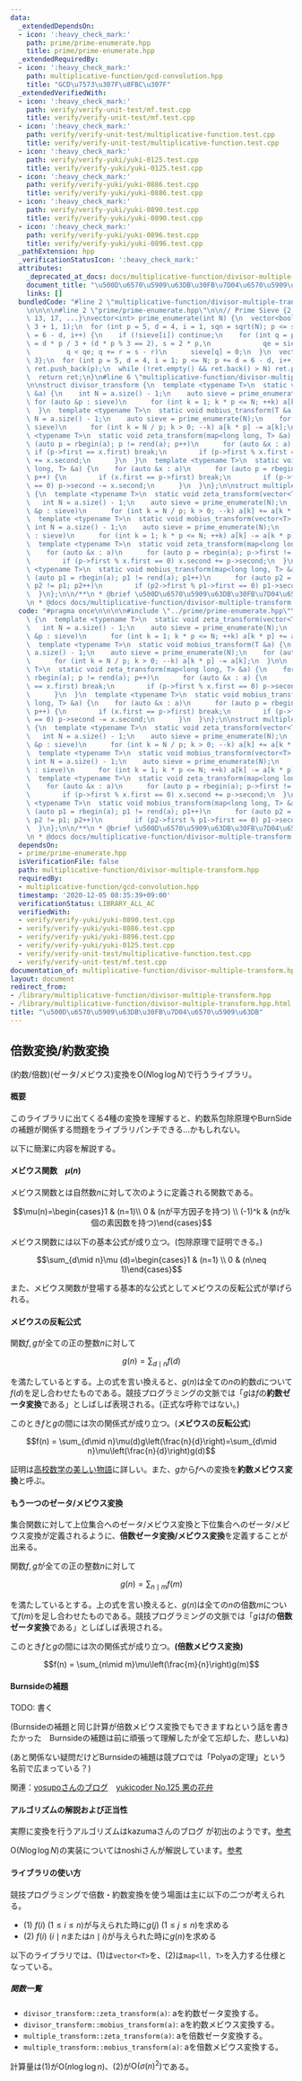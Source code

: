 ```yaml
---
data:
  _extendedDependsOn:
  - icon: ':heavy_check_mark:'
    path: prime/prime-enumerate.hpp
    title: prime/prime-enumerate.hpp
  _extendedRequiredBy:
  - icon: ':heavy_check_mark:'
    path: multiplicative-function/gcd-convolution.hpp
    title: "GCD\u7573\u307F\u8FBC\u307F"
  _extendedVerifiedWith:
  - icon: ':heavy_check_mark:'
    path: verify/verify-unit-test/mf.test.cpp
    title: verify/verify-unit-test/mf.test.cpp
  - icon: ':heavy_check_mark:'
    path: verify/verify-unit-test/multiplicative-function.test.cpp
    title: verify/verify-unit-test/multiplicative-function.test.cpp
  - icon: ':heavy_check_mark:'
    path: verify/verify-yuki/yuki-0125.test.cpp
    title: verify/verify-yuki/yuki-0125.test.cpp
  - icon: ':heavy_check_mark:'
    path: verify/verify-yuki/yuki-0886.test.cpp
    title: verify/verify-yuki/yuki-0886.test.cpp
  - icon: ':heavy_check_mark:'
    path: verify/verify-yuki/yuki-0890.test.cpp
    title: verify/verify-yuki/yuki-0890.test.cpp
  - icon: ':heavy_check_mark:'
    path: verify/verify-yuki/yuki-0896.test.cpp
    title: verify/verify-yuki/yuki-0896.test.cpp
  _pathExtension: hpp
  _verificationStatusIcon: ':heavy_check_mark:'
  attributes:
    _deprecated_at_docs: docs/multiplicative-function/divisor-multiple-transform.md
    document_title: "\u500D\u6570\u5909\u63DB\u30FB\u7D04\u6570\u5909\u63DB"
    links: []
  bundledCode: "#line 2 \"multiplicative-function/divisor-multiple-transform.hpp\"\
    \n\n\n\n#line 2 \"prime/prime-enumerate.hpp\"\n\n// Prime Sieve {2, 3, 5, 7, 11,\
    \ 13, 17, ...}\nvector<int> prime_enumerate(int N) {\n  vector<bool> sieve(N /\
    \ 3 + 1, 1);\n  for (int p = 5, d = 4, i = 1, sqn = sqrt(N); p <= sqn; p += d\
    \ = 6 - d, i++) {\n    if (!sieve[i]) continue;\n    for (int q = p * p / 3, r\
    \ = d * p / 3 + (d * p % 3 == 2), s = 2 * p,\n             qe = sieve.size();\n\
    \         q < qe; q += r = s - r)\n      sieve[q] = 0;\n  }\n  vector<int> ret{2,\
    \ 3};\n  for (int p = 5, d = 4, i = 1; p <= N; p += d = 6 - d, i++)\n    if (sieve[i])\
    \ ret.push_back(p);\n  while (!ret.empty() && ret.back() > N) ret.pop_back();\n\
    \  return ret;\n}\n#line 6 \"multiplicative-function/divisor-multiple-transform.hpp\"\
    \n\nstruct divisor_transform {\n  template <typename T>\n  static void zeta_transform(vector<T>\
    \ &a) {\n    int N = a.size() - 1;\n    auto sieve = prime_enumerate(N);\n   \
    \ for (auto &p : sieve)\n      for (int k = 1; k * p <= N; ++k) a[k * p] += a[k];\n\
    \  }\n  template <typename T>\n  static void mobius_transform(T &a) {\n    int\
    \ N = a.size() - 1;\n    auto sieve = prime_enumerate(N);\n    for (auto &p :\
    \ sieve)\n      for (int k = N / p; k > 0; --k) a[k * p] -= a[k];\n  }\n\n  template\
    \ <typename T>\n  static void zeta_transform(map<long long, T> &a) {\n    for\
    \ (auto p = rbegin(a); p != rend(a); p++)\n      for (auto &x : a) {\n       \
    \ if (p->first == x.first) break;\n        if (p->first % x.first == 0) p->second\
    \ += x.second;\n      }\n  }\n  template <typename T>\n  static void mobius_transform(map<long\
    \ long, T> &a) {\n    for (auto &x : a)\n      for (auto p = rbegin(a); p != rend(a);\
    \ p++) {\n        if (x.first == p->first) break;\n        if (p->first % x.first\
    \ == 0) p->second -= x.second;\n      }\n  }\n};\n\nstruct multiple_transform\
    \ {\n  template <typename T>\n  static void zeta_transform(vector<T> &a) {\n \
    \   int N = a.size() - 1;\n    auto sieve = prime_enumerate(N);\n    for (auto\
    \ &p : sieve)\n      for (int k = N / p; k > 0; --k) a[k] += a[k * p];\n  }\n\
    \  template <typename T>\n  static void mobius_transform(vector<T> &a) {\n   \
    \ int N = a.size() - 1;\n    auto sieve = prime_enumerate(N);\n    for (auto &p\
    \ : sieve)\n      for (int k = 1; k * p <= N; ++k) a[k] -= a[k * p];\n  }\n\n\
    \  template <typename T>\n  static void zeta_transform(map<long long, T> &a) {\n\
    \    for (auto &x : a)\n      for (auto p = rbegin(a); p->first != x.first; p++)\n\
    \        if (p->first % x.first == 0) x.second += p->second;\n  }\n  template\
    \ <typename T>\n  static void mobius_transform(map<long long, T> &a) {\n    for\
    \ (auto p1 = rbegin(a); p1 != rend(a); p1++)\n      for (auto p2 = rbegin(a);\
    \ p2 != p1; p2++)\n        if (p2->first % p1->first == 0) p1->second -= p2->second;\n\
    \  }\n};\n\n/**\n * @brief \u500D\u6570\u5909\u63DB\u30FB\u7D04\u6570\u5909\u63DB\
    \n * @docs docs/multiplicative-function/divisor-multiple-transform.md\n */\n"
  code: "#pragma once\n\n\n\n#include \"../prime/prime-enumerate.hpp\"\n\nstruct divisor_transform\
    \ {\n  template <typename T>\n  static void zeta_transform(vector<T> &a) {\n \
    \   int N = a.size() - 1;\n    auto sieve = prime_enumerate(N);\n    for (auto\
    \ &p : sieve)\n      for (int k = 1; k * p <= N; ++k) a[k * p] += a[k];\n  }\n\
    \  template <typename T>\n  static void mobius_transform(T &a) {\n    int N =\
    \ a.size() - 1;\n    auto sieve = prime_enumerate(N);\n    for (auto &p : sieve)\n\
    \      for (int k = N / p; k > 0; --k) a[k * p] -= a[k];\n  }\n\n  template <typename\
    \ T>\n  static void zeta_transform(map<long long, T> &a) {\n    for (auto p =\
    \ rbegin(a); p != rend(a); p++)\n      for (auto &x : a) {\n        if (p->first\
    \ == x.first) break;\n        if (p->first % x.first == 0) p->second += x.second;\n\
    \      }\n  }\n  template <typename T>\n  static void mobius_transform(map<long\
    \ long, T> &a) {\n    for (auto &x : a)\n      for (auto p = rbegin(a); p != rend(a);\
    \ p++) {\n        if (x.first == p->first) break;\n        if (p->first % x.first\
    \ == 0) p->second -= x.second;\n      }\n  }\n};\n\nstruct multiple_transform\
    \ {\n  template <typename T>\n  static void zeta_transform(vector<T> &a) {\n \
    \   int N = a.size() - 1;\n    auto sieve = prime_enumerate(N);\n    for (auto\
    \ &p : sieve)\n      for (int k = N / p; k > 0; --k) a[k] += a[k * p];\n  }\n\
    \  template <typename T>\n  static void mobius_transform(vector<T> &a) {\n   \
    \ int N = a.size() - 1;\n    auto sieve = prime_enumerate(N);\n    for (auto &p\
    \ : sieve)\n      for (int k = 1; k * p <= N; ++k) a[k] -= a[k * p];\n  }\n\n\
    \  template <typename T>\n  static void zeta_transform(map<long long, T> &a) {\n\
    \    for (auto &x : a)\n      for (auto p = rbegin(a); p->first != x.first; p++)\n\
    \        if (p->first % x.first == 0) x.second += p->second;\n  }\n  template\
    \ <typename T>\n  static void mobius_transform(map<long long, T> &a) {\n    for\
    \ (auto p1 = rbegin(a); p1 != rend(a); p1++)\n      for (auto p2 = rbegin(a);\
    \ p2 != p1; p2++)\n        if (p2->first % p1->first == 0) p1->second -= p2->second;\n\
    \  }\n};\n\n/**\n * @brief \u500D\u6570\u5909\u63DB\u30FB\u7D04\u6570\u5909\u63DB\
    \n * @docs docs/multiplicative-function/divisor-multiple-transform.md\n */\n"
  dependsOn:
  - prime/prime-enumerate.hpp
  isVerificationFile: false
  path: multiplicative-function/divisor-multiple-transform.hpp
  requiredBy:
  - multiplicative-function/gcd-convolution.hpp
  timestamp: '2020-12-05 08:35:39+09:00'
  verificationStatus: LIBRARY_ALL_AC
  verifiedWith:
  - verify/verify-yuki/yuki-0890.test.cpp
  - verify/verify-yuki/yuki-0886.test.cpp
  - verify/verify-yuki/yuki-0896.test.cpp
  - verify/verify-yuki/yuki-0125.test.cpp
  - verify/verify-unit-test/multiplicative-function.test.cpp
  - verify/verify-unit-test/mf.test.cpp
documentation_of: multiplicative-function/divisor-multiple-transform.hpp
layout: document
redirect_from:
- /library/multiplicative-function/divisor-multiple-transform.hpp
- /library/multiplicative-function/divisor-multiple-transform.hpp.html
title: "\u500D\u6570\u5909\u63DB\u30FB\u7D04\u6570\u5909\u63DB"
---
```

## 倍数変換/約数変換

(約数/倍数)(ゼータ/メビウス)変換を$\mathrm{O}(N\log \log N)$で行うライブラリ。

#### 概要

このライブラリに出てくる4種の変換を理解すると、約数系包除原理やBurnSideの補題が関係する問題をライブラリパンチできる…かもしれない。

以下に簡潔に内容を解説する。

#### メビウス関数　$\mu(n)$

メビウス関数とは自然数$n$に対して次のように定義される関数である。

$$\mu(n)=\begin{cases}1 & (n=1)\\ 0 & (nが平方因子を持つ) \\ (-1)^k & (nがk個の素因数を持つ)\end{cases}$$

メビウス関数には以下の基本公式が成り立つ。(包除原理で証明できる。)

$$\sum_{d\mid n}\mu (d)=\begin{cases}1 & (n=1) \\ 0 & (n\neq 1)\end{cases}$$

また、メビウス関数が登場する基本的な公式としてメビウスの反転公式が挙げられる。

#### メビウスの反転公式

関数$f,g$が全ての正の整数$n$に対して

$$g(n) = \sum_{d\mid n}f(d)$$

を満たしているとする。上の式を言い換えると、$g(n)$は全ての$n$の約数$d$について$f(d)$を足し合わせたものである。競技プログラミングの文脈では「$g$は$f$の**約数ゼータ変換**である」としばしば表現される。(正式な呼称ではない。)

このとき$f$と$g$の間には次の関係式が成り立つ。(**メビウスの反転公式**)

$$f(n) = \sum_{d\mid n}\mu(d)g\left(\frac{n}{d}\right)=\sum_{d\mid n}\mu\left(\frac{n}{d}\right)g(d)$$

証明は[高校数学の美しい物語](https://mathtrain.jp/mobiusinversion)に詳しい。また、$g$から$f$への変換を**約数メビウス変換**と呼ぶ。

#### もう一つのゼータ/メビウス変換

集合関数に対して上位集合へのゼータ/メビウス変換と下位集合へのゼータ/メビウス変換が定義されるように、**倍数ゼータ変換/メビウス変換**を定義することが出来る。

関数$f,g$が全ての正の整数$n$に対して

$$g(n) = \sum_{n\mid m}f(m)$$

を満たしているとする。上の式を言い換えると、$g(n)$は全ての$n$の倍数$m$について$f(m)$を足し合わせたものである。競技プログラミングの文脈では「$g$は$f$の**倍数ゼータ変換**である」としばしば表現される。

このとき$f$と$g$の間には次の関係式が成り立つ。**(倍数メビウス変換)**

$$f(n) = \sum_{n\mid m}\mu\left(\frac{m}{n}\right)g(m)$$

#### Burnsideの補題

TODO: 書く

(Burnsideの補題と同じ計算が倍数メビウス変換でもできますねという話を書きたかった　Burnsideの補題は前に頑張って理解したが全て忘却した、悲しいね)

(あと関係ない疑問だけどBurnsideの補題は競プロでは「Polyaの定理」という名前で広まっている？)

関連：[yosupoさんのブログ](https://yosupo.hatenablog.com/entry/2015/07/02/013248)　[yukicoder No.125 悪の花弁](https://yukicoder.me/problems/no/125)　

#### アルゴリズムの解説および正当性

実際に変換を行うアルゴリズムはkazumaさんのブログ
が初出のようです。[参考](https://kazuma8128.hatenablog.com/entry/2018/07/29/231819)

$\mathrm{O}(N\log \log N)$の実装についてはnoshiさんが解説しています。[参考](https://noshi91.hatenablog.com/entry/2018/12/27/121649)

#### ライブラリの使い方

競技プログラミングで倍数・約数変換を使う場面は主に以下の二つが考えられる。

- (1) $f(i)\ (1\leq i\leq n)$が与えられた時に$g(j) \ (1\leq j\leq n)$を求める
- (2) $f(i)\ (i\mid n$または$n\mid i)$が与えられた時に$g(n)$を求める

以下のライブラリでは、(1)は`vector<T>`を、(2)は`map<ll, T>`を入力する仕様となっている。

##### 関数一覧

- `divisor_transform::zeta_transform(a)`: aを約数ゼータ変換する。
- `divisor_transform::mobius_transform(a)`: aを約数メビウス変換する。
- `multiple_transform::zeta_transform(a)`: aを倍数ゼータ変換する。
- `multiple_transform::mobius_transform(a)`: aを倍数メビウス変換する。

計算量は(1)が$\mathrm{O}(n\log \log n)$、(2)が$\mathrm{O}(\sigma(n)^2)$である。
